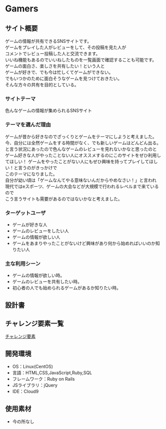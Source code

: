 # Gamers

## サイト概要
ゲームの情報が共有できるSNSサイトです。  
ゲームをプレイした人がレビューをして、その投稿を見た人が  
コメントでレビュー投稿した人と交流できます。  
いいね機能もあるのでいいねしたものを一覧画面で確認することも可能です。  
ゲームの面白さ、楽しさを共有したい！という人と  
ゲームが好きで、でも今は忙しくてゲームができない。  
でもいつかのために面白そうなゲームを見つけておきたい。  
そんな方々の共有を目的としている。

### サイトテーマ
色んなゲームの情報が集められるSNSサイト

### テーマを選んだ理由
ゲームが昔から好きなのでざっくりとゲームをテーマにしようと考えました。  
今、自分には全然ゲームをする時間がなく、でも新しいゲームはどんどん出る。  
と言う状況にあったので色んなゲームのレビューを見れないかなと思ったのと  
ゲーム好きな人がやったことない人にオススメするのにこのサイトをぜひ利用してほしい！
ゲームをやったことがない人にもぜひ興味を持ってプレイしてほしい！と言うのがきっかけで  
このテーマになりました。  
自分が幼い頃は「ゲームなんてやる意味ないんだからやめなさい！」と言われ  
現代ではeスポーツ、ゲームの大会などが大規模で行われるレベルまで来ているので  
こう言うサイトも需要があるのではないかなと考えました。  


### ターゲットユーザ
- ゲームが好きな人  
- ゲームのレビューをしたい人  
- ゲームの情報が欲しい人  
- ゲームをあまりやったことがないけど興味があり何から始めればいいのか知りたい人  

### 主な利用シーン
- ゲームの情報が欲しい時。  
- ゲームのレビューを共有したい時。  
- 初心者の人でも始められるゲームがあるか知りたい時。  

## 設計書


## チャレンジ要素一覧
[チャレンジ要素](https://docs.google.com/spreadsheets/d/1919nOuIIJKoRVtUPZWjbwPMxBIQki-DnLUec0ft2EHE/edit#gid=0)

## 開発環境
- OS：Linux(CentOS)
- 言語：HTML,CSS,JavaScript,Ruby,SQL
- フレームワーク：Ruby on Rails
- JSライブラリ：jQuery
- IDE：Cloud9

## 使用素材
- 今の所なし